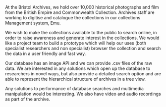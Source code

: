 At the Bristol Archives, we hold over 10,000 historical photographs and
film from the British Empire and Commonwealth Collection. Archives staff
are working to digitise and catalogue the collections in our collections
Management system, Emu.

We wish to make the collections available to the public to search
online, in order to raise awareness and generate interest in the
collections. We would like a project team to build a prototype which
will help our uses (both specialist researchers and non specialist)
browser the collection and search the data in a user friendly and fast
way. 

Our database has an image APi and we can provide .csv files of the raw
data. We are interested in any solutions which open up the database to
researchers in novel ways, but also provide a detailed search option and
are able to represent the hierarchical structure of archives in a tree
view. 

Any solutions to performance of database searches and multimedia
manipulation would be interesting. We also have video and audio
recordings as part of the archive.
